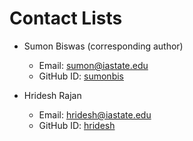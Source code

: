 # Contact Lists

- Sumon Biswas (corresponding author)
  - Email: sumon@iastate.edu
  - GitHub ID: [sumonbis](https://github.com/sumonbis)


- Hridesh Rajan
  - Email: hridesh@iastate.edu
  - GitHub ID: [hridesh](https://github.com/hridesh)

